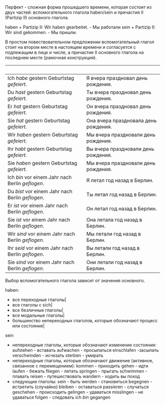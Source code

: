 Перфект - сложная форма прошедшего времени, которая состоит из двух частей: вспомогательного глагола haben/sein и причастия II (Partizip II) основного глагола.

haben + Partizip II: Wir haben gearbeitet. - Мы работали
sein + Partizip II: Wir sind gekommen. - Мы пришли.

В простом повествовательном предложении вспомогательный глагол стоит на втором месте в настоящем времени и согласуется с подлежащим в лице и числе, а причастие II основного глагола на последнем месте (рамочная конструкция).  

&nbsp; | &nbsp;
------------------------------------------|-----------------------------------
Ich *habe* gestern Geburtstag *gefeiert*. | Я вчера праздновал день рождения.
Du *hast* gestern Geburtstag *gefeiert*. | Ты вчера праздновал день рождения.
Er *hat* gestern Geburtstag *gefeiert*.| Он вчера праздновал день рождения.
Sie *hat* gestern Geburtstag *gefeiert*.| Она вчера праздновала день рождения.
Wir *haben* gestern Geburtstag *gefeiert*.| Мы вчера праздновали день рождения.
Ihr *habt* gestern Geburtstag *gefeiert*.| Вы вчера праздновали день рождения.
Sie *haben* gestern Geburtstag *gefeiert*.| Мы вчера праздновали день рождения.
Ich *bin* vor einem Jahr nach Berlin *geflogen*. | Я летал год назад  в Берлин.
Du *bist* vor einem Jahr nach Berlin *geflogen*. | Ты летал год назад  в Берлин.
Er *ist* vor einem Jahr nach Berlin *geflogen*. | Он летал год назад  в Берлин.
Sie *ist* vor einem Jahr nach Berlin *geflogen*. | Она летала год назад  в Берлин.
Wir *sind* vor einem Jahr nach Berlin *geflogen*. |Мы летали год назад  в Берлин.
Ihr *seid* vor einem Jahr nach Berlin *geflogen*. |Вы летали год назад  в Берлин.
Sie *sind* vor einem Jahr nach Berlin *geflogen*. |Они летали год назад  в Берлин.

Выбор вспомогательного глагола зависит от значения основного.

haben:
- все переходные глаголы| 
- все глаголы с sich|
- все безличные глаголы|
- все модальные глаголы|
- большинство непереходных глаголов, которые обозначают процесс или состояние|


sein
- непереходные глаголы, которые обозначают изменение состояния:
aufstehen - вставать
aufwachen - просыпаться
einschlafen -засыпать
verschwinden - исчезать
sterben - умирать
- непереходные глаголы, которые обозначают движение (активное, связанное с перемещением):
kommen - приходить
gehen - идти
laufen - бежать
fliegen - летать
springen - прыгать
schwimmen - плавать
reisen - путешествовать
wandern - ходить вы поход
- следующие глаголы:
sein - быть
werden - становиться
begegnen - встретить (случайно)
bleiben - оставаться
passieren - случаться
geschehen - происходить
gelingen - удаваться
misslingen - не удаваться 
folgen - следовать
ich *bin*  gegangen 

